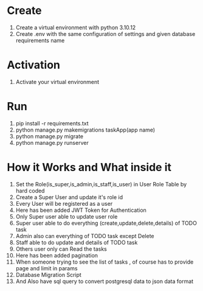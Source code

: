 # Create
1. Create a virtual environment with python 3.10.12
2. Create .env with the same configuration of settings and given database requirements name

# Activation
1. Activate your virtual environment

# Run
1. pip install -r requirements.txt
2. python manage.py makemigrations taskApp(app name)
3. python manage.py migrate
4. python manage.py runserver

# How it Works and What inside it 
1. Set the Role(is_super,is_admin,is_staff,is_user) in User Role Table by hard coded
2. Create a Super User and update it's role id
3. Every User will be registered as a user
4. Here has been added JWT Token for Authentication
4. Only Super user able to update user role
5. Super user able to do everything  (create,update,delete,details) of TODO task
6. Admin also can everything of TODO task except Delete
7. Staff able to do update and details of TODO task
8. Others user only can Read the tasks
9. Here has been added pagination
10. When someone trying to see the list of tasks , of course has to provide page and limit in params
11. Database Migration Script
12. And Also have sql query to convert postgresql data to json data format